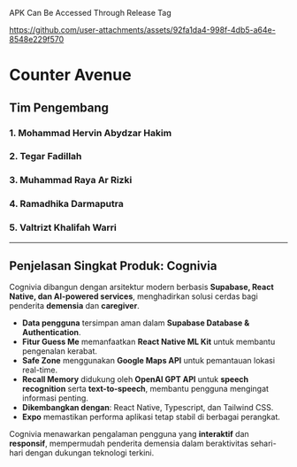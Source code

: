 APK Can Be Accessed Through Release Tag

https://github.com/user-attachments/assets/92fa1da4-998f-4db5-a64e-8548e229f570

# Counter Avenue

## Tim Pengembang

### 1. Mohammad Hervin Abydzar Hakim  

### 2. Tegar Fadillah  

### 3. Muhammad Raya Ar Rizki  

### 4. Ramadhika Darmaputra  

### 5. Valtrizt Khalifah Warri

---

## Penjelasan Singkat Produk: Cognivia

Cognivia dibangun dengan arsitektur modern berbasis **Supabase, React Native, dan AI-powered services**, menghadirkan solusi cerdas bagi penderita **demensia** dan **caregiver**.

- **Data pengguna** tersimpan aman dalam **Supabase Database & Authentication**.
- **Fitur Guess Me** memanfaatkan **React Native ML Kit** untuk membantu pengenalan kerabat.
- **Safe Zone** menggunakan **Google Maps API** untuk pemantauan lokasi real-time.
- **Recall Memory** didukung oleh **OpenAI GPT API** untuk **speech recognition** serta **text-to-speech**, membantu pengguna mengingat informasi penting.
- **Dikembangkan dengan**: React Native, Typescript, dan Tailwind CSS.
- **Expo** memastikan performa aplikasi tetap stabil di berbagai perangkat.

Cognivia menawarkan pengalaman pengguna yang **interaktif** dan **responsif**, mempermudah penderita demensia dalam beraktivitas sehari-hari dengan dukungan teknologi terkini.

